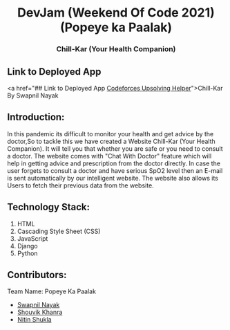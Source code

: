 <h1 align="center">DevJam (Weekend Of Code 2021) (Popeye ka Paalak)</h1>
<h3 align="center">Chill-Kar (Your Health Companion)</h3>

 ## Link to Deployed App
 <a href="## Link to Deployed App
 <a href="https://chill-kar.herokuapp.com/">Codeforces Upsolving Helper</a>">Chill-Kar By Swapnil Nayak</a>
 ## Introduction:
  In this pandemic its difficult to monitor your health and get advice by the doctor,So to tackle this we have created a Website Chill-Kar (Your Health Companion).
  It will tell you that whether you are safe or you need to consult a doctor.
  The website comes with "Chat With Doctor" feature which will help in getting advice and prescription from the doctor directly.
  In case the user forgets to consult a doctor and have serious SpO2 level then an E-mail is sent automatically by our intelligent website.
  The website also allows its Users to fetch their previous data from the website.
  
 ## Technology Stack:
  1) HTML
  2) Cascading Style Sheet (CSS)
  3) JavaScript
  4) Django
  5) Python
  
 ## Contributors:

Team Name: Popeye Ka Paalak

* [Swapnil Nayak](https://github.com/swapnilnyk10)
* [Shouvik Khanra](https://github.com/Shouvik11-b)
* [Nitin Shukla](https://github.com/nitin1207)
